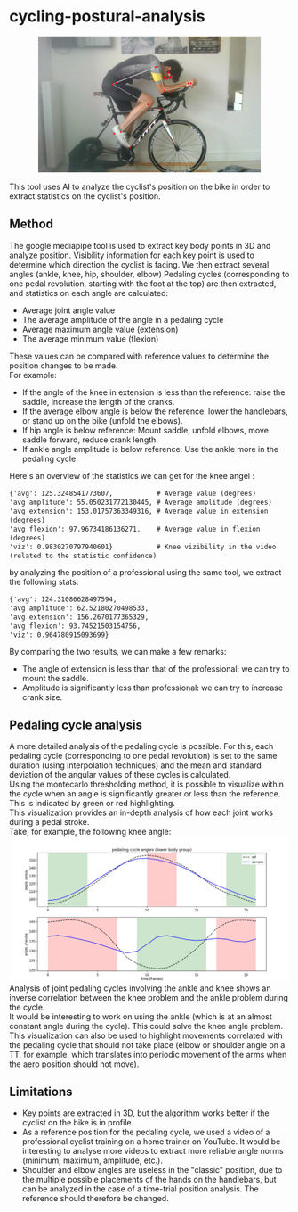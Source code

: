 # cycling-postural-analysis
<p align="center">
<img src=images/thumbnail.png width=400>    
</p>

This tool uses AI to analyze the cyclist's position on the bike in order to extract statistics on the cyclist's position.  
   
## Method
The google mediapipe tool is used to extract key body points in 3D and analyze position. Visibility information for each key point is used to determine which direction the cyclist is facing.
We then extract several angles (ankle, knee, hip, shoulder, elbow)
Pedaling cycles (corresponding to one pedal revolution, starting with the foot at the top) are then extracted, and statistics on each angle are calculated:   
 - Average joint angle value  
 - The average amplitude of the angle in a pedaling cycle  
 - Average maximum angle value (extension)  
 - The average minimum value (flexion)
  
These values can be compared with reference values to determine the position changes to be made.  
For example:  
 - If the angle of the knee in extension is less than the reference: raise the saddle, increase the length of the cranks.  
 - If the average elbow angle is below the reference: lower the handlebars, or stand up on the bike (unfold the elbows).  
 - If hip angle is below reference: Mount saddle, unfold elbows, move saddle forward, reduce crank length.  
 - If ankle angle amplitude is below reference: Use the ankle more in the pedaling cycle.
  
   
Here's an overview of the statistics we can get for the knee angel :  
```
{'avg': 125.3248541773607,           # Average value (degrees)
'avg amplitude': 55.050231772130445, # Average amplitude (degrees)
'avg extension': 153.01757363349316, # Average value in extension (degrees)
'avg flexion': 97.96734186136271,    # Average value in flexion (degrees)
'viz': 0.9830270797940601}           # Knee vizibility in the video (related to the statistic confidence)
```
by analyzing the position of a professional using the same tool, we extract the following stats:
```
{'avg': 124.31086628497594,
'avg amplitude': 62.52180270498533,
'avg extension': 156.2670177365329,
'avg flexion': 93.74521503154756,
'viz': 0.964780915093699}
```
By comparing the two results, we can make a few remarks:  
 - The angle of extension is less than that of the professional: we can try to mount the saddle.  
 - Amplitude is significantly less than professional: we can try to increase crank size.  



## Pedaling cycle analysis
A more detailed analysis of the pedaling cycle is possible.
For this, each pedaling cycle (corresponding to one pedal revolution) is set to the same duration (using interpolation techniques) and the mean and standard deviation of the angular values of these cycles is calculated.  
Using the montecarlo thresholding method, it is possible to visualize within the cycle when an angle is significantly greater or less than the reference. This is indicated by green or red highlighting.   
This visualization provides an in-depth analysis of how each joint works during a pedal stroke.  
Take, for example, the following knee angle:  
<img src=images/lower_stats.png>
Analysis of joint pedaling cycles involving the ankle and knee shows an inverse correlation between the knee problem and the ankle problem during the cycle.  
It would be interesting to work on using the ankle (which is at an almost constant angle during the cycle). This could solve the knee angle problem.
This visualization can also be used to highlight movements correlated with the pedaling cycle that should not take place (elbow or shoulder angle on a TT, for example, which translates into periodic movement of the arms when the aero position should not move).  

## Limitations
 - Key points are extracted in 3D, but the algorithm works better if the cyclist on the bike is in profile.
 - As a reference position for the pedaling cycle, we used a video of a professional cyclist training on a home trainer on YouTube. It would be interesting to analyse more videos to extract more reliable angle norms (minimum, maximum, amplitude, etc.).
 - Shoulder and elbow angles are useless in the "classic" position, due to the multiple possible placements of the hands on the handlebars, but can be analyzed in the case of a time-trial position analysis. The reference should therefore be changed.
